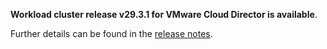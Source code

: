 **Workload cluster release v29.3.1 for VMware Cloud Director is available**.

Further details can be found in the [release notes](https://docs.giantswarm.io/changes/workload-cluster-releases-cloud-director/releases/cloud-director-29.3.1).
